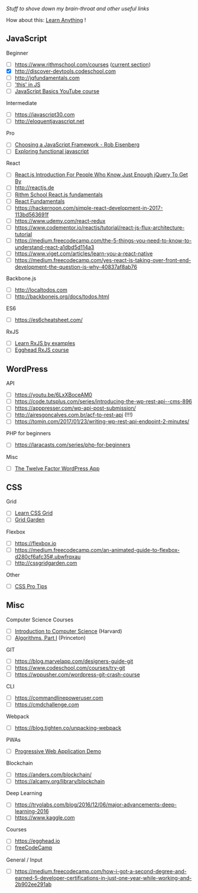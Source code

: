 *Stuff to shove down my brain-throat and other useful links*

How about this: [Learn Anything](https://learn-anything.xyz/) !

## JavaScript

Beginner

- [ ] https://www.rithmschool.com/courses ([current section](https://www.rithmschool.com/courses/intermediate-javascript-part-2/jquery-animations))
- [x] http://discover-devtools.codeschool.com
- [ ] http://jqfundamentals.com
- [ ] ['this' in JS](https://dev.to/rachelralston/the-this-keyword-in-javascript)
- [ ] [JavaScript Basics YouTube course](https://medium.freecodecamp.com/my-giant-javascript-basics-course-is-now-live-on-youtube-and-its-100-free-9020a21bbc27)

Intermediate

- [ ] https://javascript30.com
- [ ] http://eloquentjavascript.net

Pro

- [ ] [Choosing a JavaScript Framework - Rob Eisenberg](https://www.youtube.com/watch?v=6I_GwgoGm1w)
- [ ] [Exploring functional javascript](https://gziolo.pl/2016/12/21/exploring-functional-javascript)

React

- [ ] [React.js Introduction For People Who Know Just Enough jQuery To Get By](http://chibicode.com/react-js-introduction-for-people-who-know-just-enough-jquery-to-get-by/)
- [ ] http://reactjs.de
- [ ] [Rithm School React.js fundamentals](https://www.rithmschool.com/courses/react-fundamentals)
- [ ] [React Fundamentals](https://reacttraining.com/online/react-fundamentals)
- [ ] https://hackernoon.com/simple-react-development-in-2017-113bd563691f
- [ ] https://www.udemy.com/react-redux
- [ ] https://www.codementor.io/reactjs/tutorial/react-js-flux-architecture-tutorial
- [ ] https://medium.freecodecamp.com/the-5-things-you-need-to-know-to-understand-react-a1dbd5d114a3
- [ ] https://www.viget.com/articles/learn-you-a-react-native
- [ ] https://medium.freecodecamp.com/yes-react-is-taking-over-front-end-development-the-question-is-why-40837af8ab76

Backbone.js

- [ ] http://localtodos.com
- [ ] http://backbonejs.org/docs/todos.html

ES6

- [ ] https://es6cheatsheet.com/

RxJS

- [ ] [Learn RxJS by examples](https://medium.com/@mutebg/learn-rxjs-by-examples-c56bf481bec2)
- [ ] [Egghead RxJS course](https://egghead.io/browse/libraries/rxjs)

## WordPress

API

- [ ] https://youtu.be/6LxXBoceAM0
- [ ] https://code.tutsplus.com/series/introducing-the-wp-rest-api--cms-896
- [ ] https://apppresser.com/wp-api-post-submission/
- [ ] http://airesgoncalves.com.br/acf-to-rest-api (!!!)
- [ ] https://tomjn.com/2017/01/23/writing-wp-rest-api-endpoint-2-minutes/

PHP for beginners

- [ ] https://laracasts.com/series/php-for-beginners

Misc

- [ ] [The Twelve Factor WordPress App](https://roots.io/twelve-factor-wordpress/)

## CSS

Grid

- [ ] [Learn CSS Grid](http://jensimmons.com/post/feb-27-2017/learn-css-grid)
- [ ] [Grid Garden](http://cssgridgarden.com/)

Flexbox

- [ ] https://flexbox.io
- [ ] https://medium.freecodecamp.com/an-animated-guide-to-flexbox-d280cf6afc35#.ubwfrqxau
- [ ] http://cssgridgarden.com

Other

- [ ] [CSS Pro Tips](https://github.com/AllThingsSmitty/css-protips)

## Misc

Computer Science Courses

- [ ] [Introduction to Computer Science](https://www.class-central.com/mooc/442/edx-introduction-to-computer-science) (Harvard)
- [ ] [Algorithms, Part I](https://www.class-central.com/mooc/339/coursera-algorithms-part-i) (Princeton)

GIT

- [ ] https://blog.marvelapp.com/designers-guide-git
- [ ] https://www.codeschool.com/courses/try-git
- [ ] https://wppusher.com/wordpress-git-crash-course

CLI

- [ ] https://commandlinepoweruser.com
- [ ] https://cmdchallenge.com

Webpack

- [ ] https://blog.tighten.co/unpacking-webpack

PWAs

- [ ] [Progressive Web Application Demo](https://github.com/gokulkrishh/demo-progressive-web-app)

Blockchain

- [ ] https://anders.com/blockchain/
- [ ] https://alcamy.org/library/blockchain

Deep Learning

- [ ] https://tryolabs.com/blog/2016/12/06/major-advancements-deep-learning-2016
- [ ] https://www.kaggle.com

Courses

- [ ] https://egghead.io
- [ ] [freeCodeCamp](https://www.freecodecamp.com/)

General / Input

- [ ] https://medium.freecodecamp.com/how-i-got-a-second-degree-and-earned-5-developer-certifications-in-just-one-year-while-working-and-2b902ee291ab

